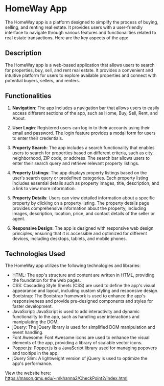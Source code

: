 # HomeWay App

The HomeWay app is a platform designed to simplify the process of buying, selling, and renting real estate. It provides users with a user-friendly interface to navigate through various features and functionalities related to real estate transactions. Here are the key aspects of the app:

## Description

The HomeWay app is a web-based application that allows users to search for properties, buy, sell, and rent real estate. It provides a convenient and intuitive platform for users to explore available properties and connect with potential buyers, sellers, and renters.

## Functionalities

1. **Navigation**: The app includes a navigation bar that allows users to easily access different sections of the app, such as Home, Buy, Sell, Rent, and About.

2. **User Login**: Registered users can log in to their accounts using their email and password. The login feature provides a modal form for users to enter their credentials.

3. **Property Search**: The app includes a search functionality that enables users to search for properties based on different criteria, such as city, neighborhood, ZIP code, or address. The search bar allows users to enter their search query and retrieve relevant property listings.

4. **Property Listings**: The app displays property listings based on the user's search query or predefined categories. Each property listing includes essential details such as property images, title, description, and a link to view more information.

5. **Property Details**: Users can view detailed information about a specific property by clicking on a property listing. The property details page provides comprehensive information about the property, including images, description, location, price, and contact details of the seller or agent.

6. **Responsive Design**: The app is designed with responsive web design principles, ensuring that it is accessible and optimized for different devices, including desktops, tablets, and mobile phones.

## Technologies Used

The HomeWay app utilizes the following technologies and libraries:

- HTML: The app's structure and content are written in HTML, providing the foundation for the web pages.
- CSS: Cascading Style Sheets (CSS) are used to define the app's visual appearance and layout, including custom styling and responsive design.
- Bootstrap: The Bootstrap framework is used to enhance the app's responsiveness and provide pre-designed components and styles for faster development.
- JavaScript: JavaScript is used to add interactivity and dynamic functionality to the app, such as handling user interactions and manipulating the DOM.
- jQuery: The jQuery library is used for simplified DOM manipulation and event handling.
- Font Awesome: Font Awesome icons are used to enhance the visual elements of the app, providing a library of scalable vector icons.
- Popper.js: Popper.js is a JavaScript library used for managing popovers and tooltips in the app.
- jQuery Slim: A lightweight version of jQuery is used to optimize the app's performance.


View the website here: https://mason.gmu.edu/~mkhanna2/CheckPoint2/index.html
